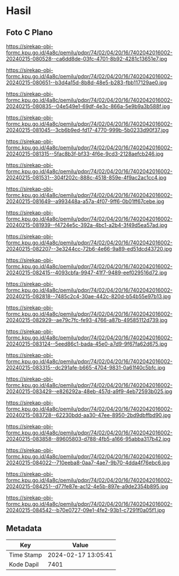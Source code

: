 # Hasil

## Foto C Plano

https://sirekap-obj-formc.kpu.go.id/4a8c/pemilu/pdpr/74/02/04/20/16/7402042016002-20240215-080528--ca6dd8de-03fc-4701-8b92-4281c13651e7.jpg

https://sirekap-obj-formc.kpu.go.id/4a8c/pemilu/pdpr/74/02/04/20/16/7402042016002-20240215-080651--b3d4a15d-8b8d-48e5-b283-fbb117129ae0.jpg

https://sirekap-obj-formc.kpu.go.id/4a8c/pemilu/pdpr/74/02/04/20/16/7402042016002-20240215-080835--04e549e1-69df-4e3c-866a-5e9b9a3b588f.jpg

https://sirekap-obj-formc.kpu.go.id/4a8c/pemilu/pdpr/74/02/04/20/16/7402042016002-20240215-081045--3cb6b9ed-fd17-4770-999b-5b0233d90f37.jpg

https://sirekap-obj-formc.kpu.go.id/4a8c/pemilu/pdpr/74/02/04/20/16/7402042016002-20240215-081315--5fac8b3f-bf33-4f6e-9cd3-2128aefcb246.jpg

https://sirekap-obj-formc.kpu.go.id/4a8c/pemilu/pdpr/74/02/04/20/16/7402042016002-20240215-081531--304f202c-888c-4518-859e-4f9ac2ac1cc4.jpg

https://sirekap-obj-formc.kpu.go.id/4a8c/pemilu/pdpr/74/02/04/20/16/7402042016002-20240215-081649--a993448a-a57a-4f07-9ff6-0b01ff67cebe.jpg

https://sirekap-obj-formc.kpu.go.id/4a8c/pemilu/pdpr/74/02/04/20/16/7402042016002-20240215-081939--f4724e5c-392a-4bc1-a2b4-3f49d5ea57ad.jpg

https://sirekap-obj-formc.kpu.go.id/4a8c/pemilu/pdpr/74/02/04/20/16/7402042016002-20240215-082207--3e3244cc-72b6-4e66-9a89-ed51dcd43720.jpg

https://sirekap-obj-formc.kpu.go.id/4a8c/pemilu/pdpr/74/02/04/20/16/7402042016002-20240215-082415--4093cbfa-9947-41f7-9489-eef029516d72.jpg

https://sirekap-obj-formc.kpu.go.id/4a8c/pemilu/pdpr/74/02/04/20/16/7402042016002-20240215-082818--7485c2c4-30ae-442c-820d-b54b55e97b13.jpg

https://sirekap-obj-formc.kpu.go.id/4a8c/pemilu/pdpr/74/02/04/20/16/7402042016002-20240215-082929--ae79c7fc-fe93-4766-a87b-49585112d739.jpg

https://sirekap-obj-formc.kpu.go.id/4a8c/pemilu/pdpr/74/02/04/20/16/7402042016002-20240215-083124--5eed86c1-bada-45e0-a7d9-9f67fa62d675.jpg

https://sirekap-obj-formc.kpu.go.id/4a8c/pemilu/pdpr/74/02/04/20/16/7402042016002-20240215-083315--dc291afe-b665-4704-9831-0a61f40c5bfc.jpg

https://sirekap-obj-formc.kpu.go.id/4a8c/pemilu/pdpr/74/02/04/20/16/7402042016002-20240215-083429--e826292a-48eb-457d-a9f9-4eb72593b025.jpg

https://sirekap-obj-formc.kpu.go.id/4a8c/pemilu/pdpr/74/02/04/20/16/7402042016002-20240215-083728--62230bdd-aa30-47ee-8950-2bd9dbffbd90.jpg

https://sirekap-obj-formc.kpu.go.id/4a8c/pemilu/pdpr/74/02/04/20/16/7402042016002-20240215-083858--89605803-d788-4fb5-a166-95abba317b42.jpg

https://sirekap-obj-formc.kpu.go.id/4a8c/pemilu/pdpr/74/02/04/20/16/7402042016002-20240215-084022--710eeba8-0aa7-4ae7-9b70-4dda4f76ebc6.jpg

https://sirekap-obj-formc.kpu.go.id/4a8c/pemilu/pdpr/74/02/04/20/16/7402042016002-20240215-084251--d77fe87e-ac12-4e5b-897e-a9de2354b895.jpg

https://sirekap-obj-formc.kpu.go.id/4a8c/pemilu/pdpr/74/02/04/20/16/7402042016002-20240215-084542--b70e0727-09e1-4fe2-93b1-c7291f0a05f1.jpg


## Metadata

| Key        | Value               |
| ---------- | ------------------- |
| Time Stamp | 2024-02-17 13:05:41 |
| Kode Dapil | 7401                |



